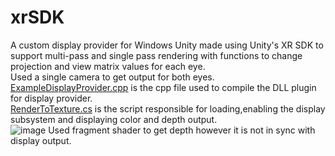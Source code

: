# xrSDK

A custom display provider for Windows Unity made using Unity's XR SDK to support multi-pass and single pass rendering with functions to change projection and view matrix values for each eye.<br>
Used a single camera to get output for both eyes.<br>
[ExampleDisplayProvider.cpp](https://github.com/himanchalsharmaa/xrSDK/blob/master/ExampleDisplayProvider.cpp) is the cpp file used to compile the DLL plugin for display provider.<br>
[RenderToTexture.cs](https://github.com/himanchalsharmaa/xrSDK/blob/master/Assets/Scripts/RenderToTexture.cs) is the script responsible for loading,enabling the display subsystem and displaying color and depth output. <br>
![image](https://github.com/himanchalsharmaa/xrSDK/assets/95272385/d5eb6898-1dbd-4985-a28c-918db3e1fdd0)
Used fragment shader to get depth however it is not in sync with display output.
